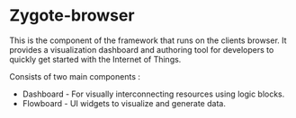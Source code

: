 Zygote-browser
==============

This is the component of the framework that runs on the clients browser. It provides a visualization dashboard and authoring tool for developers to quickly get started with the Internet of Things.

Consists of two main components :
*	Dashboard - For visually interconnecting resources using logic blocks.
*	Flowboard - UI widgets to visualize and generate data.
